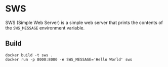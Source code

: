 # SWS

SWS (Simple Web Server) is a simple web server that prints the contents of the
`SWS_MESSAGE` environment variable.

## Build

```shell script
docker build -t sws .
docker run -p 8000:8000 -e SWS_MESSAGE='Hello World' sws
```
